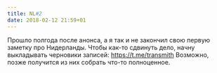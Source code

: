 ```yaml
---
title: NL#2
date: 2018-02-12 21:59+01
---
```


Прошло полгода после анонса, а я так и не закончил свою первую заметку про Нидерланды. Чтобы как-то сдвинуть дело, начну выкладывать черновики записей: https://t.me/transmith Возможно, позже получится из них собрать что-то полноценное.
